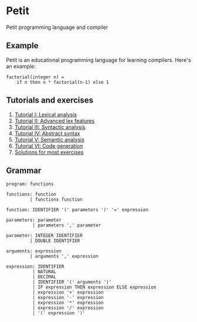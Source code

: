 # Petit

Petit programming language and compiler

## Example

Petit is an educational programming language for learning compilers. Here's an example:

    factorial(integer n) =
        if n then n * factorial(n-1) else 1

## Tutorials and exercises

1. [Tutorial I: Lexical analysis](/tutorial/p1_lexical_analysis.md)
2. [Tutorial II: Advanced lex features](/tutorial/p2_advanced_lex.md)
3. [Tutorial III: Syntactic analysis](/tutorial/p3_syntactic_analysis.md)
4. [Tutorial IV: Abstract syntax](/tutorial/p4_abstract_syntax.md)
5. [Tutorial V: Semantic analysis](/tutorial/p5_semantic_analysis.md)
6. [Tutorial VI: Code generation](/tutorial/p6_code_generation.md)
7. [Solutions for most exercises](/source/)

## Grammar

    program: functions

    functions: function
             | functions function

    function: IDENTIFIER '(' parameters ')' '=' expression

    parameters: parameter
              | parameters ',' parameter

    parameter: INTEGER IDENTIFIER
             | DOUBLE IDENTIFIER

    arguments: expression
             | arguments ',' expression

    expression: IDENTIFIER
              | NATURAL
              | DECIMAL
              | IDENTIFIER '(' arguments ')'
              | IF expression THEN expression ELSE expression
              | expression '+' expression
              | expression '-' expression
              | expression '*' expression
              | expression '/' expression
              | '(' expression ')'
